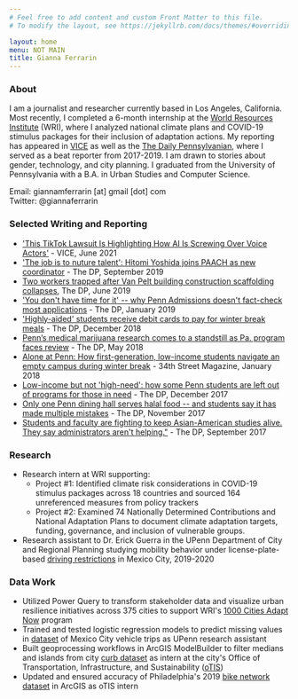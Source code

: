 ```yaml
---
# Feel free to add content and custom Front Matter to this file.
# To modify the layout, see https://jekyllrb.com/docs/themes/#overriding-theme-defaults

layout: home
menu: NOT MAIN
title: Gianna Ferrarin
---
```

### <a id="About/"></a> About
I am a journalist and researcher currently based in Los Angeles, California. Most recently, I completed a 6-month internship at the [World Resources Institute](https://www.wri.org/) (WRI), where I analyzed national climate plans and COVID-19 stimulus packages for their inclusion of adaptation actions. My reporting has appeared in [VICE](https://www.vice.com/en/article/z3xqwj/this-tiktok-lawsuit-is-highlighting-how-ai-is-screwing-over-voice-actors) as well as the [The Daily Pennsylvanian](https://www.thedp.com/staff/gianna-ferrarin), where I served as a beat reporter from 2017-2019. I am drawn to stories about gender, technology, and city planning. I graduated from the University of Pennsylvania with a B.A. in Urban Studies and Computer Science. 

Email: giannamferrarin [at] gmail [dot] com  
Twitter: @giannaferrarin

### <a id="Writing/"></a>Selected Writing and Reporting
* ['This TikTok Lawsuit Is Highlighting How AI Is Screwing Over Voice Actors'](https://www.vice.com/en/article/z3xqwj/this-tiktok-lawsuit-is-highlighting-how-ai-is-screwing-over-voice-actors) - VICE, June 2021
* ['The job is to nuture talent': Hitomi Yoshida joins PAACH as new coordinator](https://www.thedp.com/article/2019/09/penn-hitomi-yoshida-new-paach-program-coordinator) - The DP, September 2019
* [Two workers trapped after Van Pelt building construction scaffolding collapses](https://www.thedp.com/article/2019/06/penn-van-pelt-scaffolding-collapse-accident), The DP, June 2019
* ['You don't have time for it' -- why Penn Admissions doesn't fact-check most applications](https://www.thedp.com/article/2019/01/penn-admissions-fact-checking-furda-wharton-class-2023-ivy-league) - The DP, January 2019
* ['Highly-aided' students receive debit cards to pay for winter break meals](https://www.thedp.com/article/2018/12/penn-first-generation-low-income-winter-break-meal-highly-aided) - The DP, December 2018
* [Penn’s medical marijuana research comes to a standstill as Pa. program faces review](https://www.thedp.com/article/2018/05/pennsylvania-medical-marijuana-program-court-injunction) - The DP, May 2018
* [Alone at Penn: How first-generation, low-income students navigate an empty campus during winter break](https://www.34st.com/article/2018/01/first-generation-low-income-on-campus-winter-break) - 34th Street Magazine, January 2018
* [Low-income but not 'high-need': how some Penn students are left out of programs for those in need](https://www.thedp.com/article/2017/12/high-need-thanksgiving-srfs-student-financial-aid-money-upenn-pennsylvania-philadelphia) - The DP, December 2017
* [Only one Penn dining hall serves halal food -- and students say it has made multiple mistakes](https://www.thedp.com/article/2017/11/halal-dining-options-upenn-religion-islam-philadelphia-eating-meals-administration) - The DP, November 2017
* [Students and faculty are fighting to keep Asian-American studies alive. They say administrators aren't helping."](https://www.thedp.com/article/2017/09/students-and-faculty-are-fighting-to-keep-asian-american-studies-alive-they-say-administrators-arent-helping) - The DP, September 2017

### <a id="Research/"></a>Research
* Research intern at WRI supporting:
    * Project #1: Identified climate risk considerations in COVID-19 stimulus packages across 18 countries and sourced 164 unreferenced measures from policy trackers
    * Project #2: Examined 74 Nationally Determined Contributions and National Adaptation Plans to document climate adaptation targets, funding, governance, and inclusion of vulnerable groups.
* Research assistant to Dr. Erick Guerra in the UPenn Department of City and Regional Planning studying mobility behavior under license-plate-based [driving restrictions](https://www.researchgate.net/publication/317988298_Getting_around_a_license-plate_ban_Behavioral_responses_to_Mexico_City's_driving_restriction) in Mexico City, 2019-2020

### <a id ="Data-Work/"></a> Data Work
* Utilized Power Query to transform stakeholder data and visualize urban resilience initiatives across 375 cities to support WRI's [1000 Cities Adapt Now](https://wrirosscities.org/news/release-joint-statement-accelerating-climate-adaptation-%E2%80%981000-cities-adapt-now%E2%80%99) program
* Trained and tested logistic regression models to predict missing values in [dataset](https://en.www.inegi.org.mx/programas/eod/2017/) of Mexico City vehicle trips as UPenn research assistant
* Built geoprocessing workflows in ArcGIS ModelBuilder to filter medians and islands from city [curb dataset](https://metadata.phila.gov/#home/datasetdetails/557f30c5dcec614c29ce8b69/representationdetails/557f30e1c579ea311699bb44/) as intern at the city's Office of Transportation, Infrastructure, and Sustainability ([oTIS](http://www.phillyotis.com/))
* Updated and ensured accuracy of Philadelphia's 2019 [bike network](https://phl.maps.arcgis.com/apps/mapviewer/index.html?layers=b5f660b9f0f44ced915995b6d49f6385&layerId=0) [dataset](https://metadata.phila.gov/#home/datasetdetails/5543867620583086178c4f44/) in ArcGIS as oTIS intern






